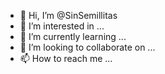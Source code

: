 - 👋 Hi, I’m @SinSemillitas
- 👀 I’m interested in ...
- 🌱 I’m currently learning ...
- 💞️ I’m looking to collaborate on ...
- 📫 How to reach me ...

<!---
SinSemillitas/SinSemillitas is a ✨ special ✨ repository because its `README.md` (this file) appears on your GitHub profile.
You can click the Preview link to take a look at your changes.
--->

